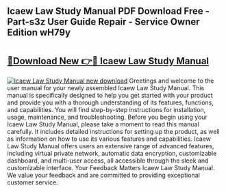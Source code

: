 ## Icaew Law Study Manual PDF Download Free - Part-s3z User Guide Repair - Service Owner Edition wH79y

# <h2><a href="http://cf21866.oget.top/?id=Icaew+Law+Study+Manual">🔗Download New 👉🔴 Icaew Law Study Manual</a></h2>

[![Icaew Law Study Manual new download](https://i.imgur.com/5g1atiW.png)](http://cf21866.oget.top/?id=Icaew+Law+Study+Manual)
Greetings and welcome to the user manual for your newly assembled Icaew Law Study Manual. This manual is specifically designed to help you get started with your product and provide you with a thorough understanding of its features, functions, and capabilities. You will find step-by-step instructions for installation, usage, maintenance, and troubleshooting. Before you begin using your Icaew Law Study Manual, please take a moment to read this manual carefully. It includes detailed instructions for setting up the product, as well as information on how to use its various features and capabilities. Icaew Law Study Manual offers users an extensive range of advanced features, including virtual private network, automatic data encryption, customizable dashboard, and multi-user access, all accessible through the sleek and customizable interface. Your Feedback Matters Icaew Law Study Manual. We value your feedback and are committed to providing exceptional customer service.
